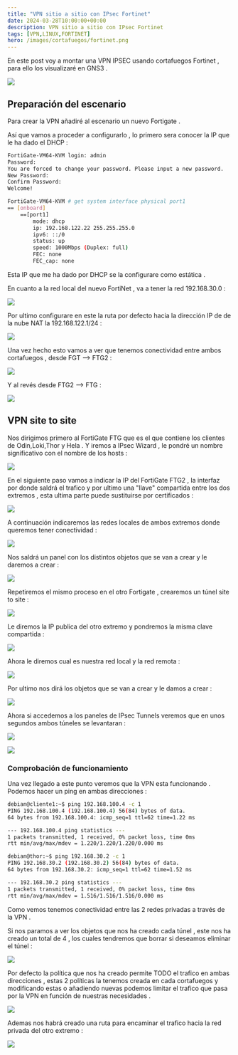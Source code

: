 ```yaml
---
title: "VPN sitio a sitio con IPsec Fortinet"
date: 2024-03-28T10:00:00+00:00
description: VPN sitio a sitio con IPsec Fortinet
tags: [VPN,LINUX,FORTINET]
hero: /images/cortafuegos/fortinet.png
---
```


<!-- Google tag (gtag.js) -->
<script async src="https://www.googletagmanager.com/gtag/js?id=G-GVDYVWJLRH"></script>
<script>
  window.dataLayer = window.dataLayer || [];
  function gtag(){dataLayer.push(arguments);}
  gtag('js', new Date());

  gtag('config', 'G-GVDYVWJLRH');
</script>

En este post voy a montar una VPN IPSEC usando cortafuegos Fortinet  , para ello los visualizaré en GNS3 .


![](../img/Pastedimage20240330235321.png)

## Preparación del escenario 

Para crear la VPN añadiré al escenario un nuevo Fortigate . 

Así que vamos a proceder a configurarlo , lo primero sera conocer la IP que le ha dado el DHCP :

```bash
FortiGate-VM64-KVM login: admin
Password: 
You are forced to change your password. Please input a new password.
New Password: 
Confirm Password: 
Welcome!

FortiGate-VM64-KVM # get system interface physical port1
== [onboard]
	==[port1]
		mode: dhcp
		ip: 192.168.122.22 255.255.255.0
		ipv6: ::/0
		status: up
		speed: 1000Mbps (Duplex: full)
		FEC: none
		FEC_cap: none

```

Esta IP que me ha dado por DHCP se la configurare como estática .

En cuanto a la red local del nuevo FortiNet , va a tener la red 192.168.30.0 :

![](../img/Pastedimage20240330231700.png)

Por ultimo configurare en este la ruta por defecto hacia la dirección IP de de la nube NAT la 192.168.122.1/24 :

![](../img/Pastedimage20240330235554.png)

Una vez hecho esto vamos a ver que tenemos conectividad entre ambos cortafuegos , desde FGT --> FTG2 :

![](../img/Pastedimage20240330235822.png)

Y al revés desde FTG2 --> FTG :

![](../img/Pastedimage20240330235850.png)


## VPN site to site

Nos dirigimos primero al FortiGate FTG que es el que contiene los clientes de Odin,Loki,Thor y Hela . Y iremos a IPsec Wizard , le pondré un nombre significativo con el nombre de los hosts :

![](../img/Pastedimage20240331000231.png)

En el siguiente paso vamos a indicar la IP del FortiGate FTG2 , la interfaz por donde saldrá el trafico y por ultimo una "llave" compartida entre los dos extremos , esta ultima parte puede sustituirse por certificados :

![](../img/Pastedimage20240331000351.png)

A continuación indicaremos las redes locales de ambos extremos donde queremos tener conectividad :

![](../img/Pastedimage20240331000638.png)

Nos saldrá un panel con los distintos objetos que se van a crear y le daremos a crear :

![](../img/Pastedimage20240331000725.png)

Repetiremos el mismo proceso en el otro Fortigate , crearemos un túnel site to site : 

![](../img/Pastedimage20240331000751.png)

Le diremos la IP publica del otro extremo y pondremos la misma clave compartida :

![](../img/Pastedimage20240331000810.png)

Ahora le diremos cual es nuestra red local y la red remota :

![](../img/Pastedimage20240331000833.png)

Por ultimo nos dirá los objetos que se van a crear y le damos a crear :

![](../img/Pastedimage20240331000845.png)

Ahora si accedemos a los paneles de IPsec Tunnels veremos que en unos segundos ambos túneles se levantaran :

![](../img/Pastedimage20240331012140.png)

![](../img/Pastedimage20240331012156.png)

### Comprobación de funcionamiento

Una vez llegado a este punto veremos que la VPN esta funcionando .  Podemos hacer un ping en ambas direcciones :

```bash
debian@cliente1:~$ ping 192.168.100.4 -c 1
PING 192.168.100.4 (192.168.100.4) 56(84) bytes of data.
64 bytes from 192.168.100.4: icmp_seq=1 ttl=62 time=1.22 ms

--- 192.168.100.4 ping statistics ---
1 packets transmitted, 1 received, 0% packet loss, time 0ms
rtt min/avg/max/mdev = 1.220/1.220/1.220/0.000 ms

debian@thor:~$ ping 192.168.30.2 -c 1
PING 192.168.30.2 (192.168.30.2) 56(84) bytes of data.
64 bytes from 192.168.30.2: icmp_seq=1 ttl=62 time=1.52 ms

--- 192.168.30.2 ping statistics ---
1 packets transmitted, 1 received, 0% packet loss, time 0ms
rtt min/avg/max/mdev = 1.516/1.516/1.516/0.000 ms
```

Como vemos tenemos conectividad entre las 2 redes privadas a través de la VPN . 

Si nos paramos a ver los objetos que nos ha creado cada túnel , este nos ha creado un total de 4 , los cuales tendremos que borrar si deseamos eliminar el túnel :


![](../img/Pastedimage20240331012446.png)

Por defecto la política que nos ha creado permite TODO el trafico en ambas direcciones , estas 2 políticas la tenemos creada en cada cortafuegos y modificando estas o añadiendo nuevas podemos limitar el trafico que pasa por la VPN en función de nuestras necesidades .

![](../img/Pastedimage20240331012606.png)

Ademas nos habrá creado una ruta para encaminar el trafico hacia la red privada del otro extremo :

![](../img/Pastedimage20240331012805.png)
